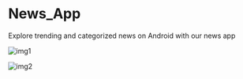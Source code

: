 # News_App
Explore trending and categorized news on Android with our news app

![img1](https://github.com/shivamgurjar684/News_App/assets/87614650/477aa293-aaad-4a25-bd58-5fd01aec3dd4)


![img2](https://github.com/shivamgurjar684/News_App/assets/87614650/a96ce98a-0baa-46f1-ab19-ef7661c5c5bb)
